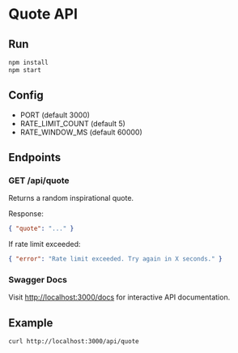 # Quote API 

## Run
```bash
npm install
npm start
```

## Config
- PORT (default 3000)
- RATE_LIMIT_COUNT (default 5)
- RATE_WINDOW_MS (default 60000)

## Endpoints

### GET /api/quote
Returns a random inspirational quote.

Response:
```json
{ "quote": "..." }
```

If rate limit exceeded:
```json
{ "error": "Rate limit exceeded. Try again in X seconds." }
```

### Swagger Docs
Visit [http://localhost:3000/docs](http://localhost:3000/docs) for interactive API documentation.

## Example
```bash
curl http://localhost:3000/api/quote
```
